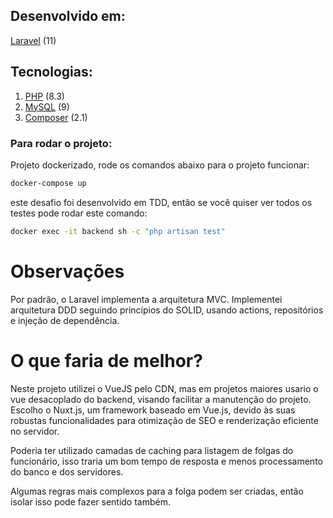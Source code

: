 ## Desenvolvido em:

[Laravel](https://laravel.com/docs/11.x) (11)

## Tecnologias:

1. [PHP](https://www.php.net/) (8.3)
2. [MySQL](https://www.mysql.com) (9)
3. [Composer](https://getcomposer.org/) (2.1)

### Para rodar o projeto:

Projeto dockerizado, rode os comandos abaixo para o projeto funcionar:

```sh
docker-compose up
```

este desafio foi desenvolvido em TDD, então se você quiser ver todos os testes pode rodar este comando:

```bash
docker exec -it backend sh -c "php artisan test"
```

# Observações

Por padrão, o Laravel implementa a arquitetura MVC. Implementei arquitetura DDD seguindo princípios do SOLID,
usando actions, repositórios e injeção de dependência.

# O que faria de melhor?

Neste projeto utilizei o VueJS pelo CDN, mas em projetos maiores usario o vue desacoplado do backend, visando facilitar
a manutenção do projeto. Escolho o
Nuxt.js, um framework baseado em Vue.js, devido às suas robustas funcionalidades para otimização de SEO e renderização
eficiente no servidor.

Poderia ter utilizado camadas de caching para listagem de folgas do funcionário, isso traria um bom tempo de resposta e
menos processamento do banco e dos servidores.

Algumas regras mais complexos para a folga podem ser criadas, então isolar isso pode fazer sentido também.
